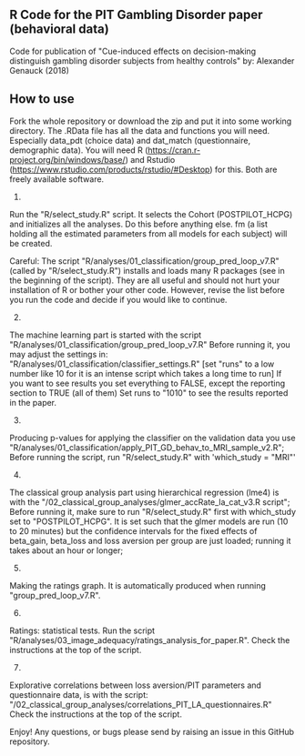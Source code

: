 R Code for the PIT Gambling Disorder paper (behavioral data)
-----------------------------------------------------------

Code for publication of "Cue-induced effects on decision-making distinguish gambling disorder subjects from healthy controls"
by: Alexander Genauck (2018)


How to use
----------

Fork the whole repository or download the zip and put it into some working directory.
The .RData file has all the data and functions you will need. Especially data_pdt (choice data) and dat_match (questionnaire, demographic data). You will need R (https://cran.r-project.org/bin/windows/base/) and Rstudio (https://www.rstudio.com/products/rstudio/#Desktop) for this. Both are freely available software.

1)
Run the "R/select_study.R" script. It selects the Cohort (POSTPILOT_HCPG) and initializes all the analyses. Do this before anything else. fm (a list holding all the estimated parameters from all models for each subject) will be created. 

Careful: The script "R/analyses/01_classification/group_pred_loop_v7.R" (called by "R/select_study.R") installs and loads many R packages (see in the beginning of the script). They are all useful and should not hurt your installation of R or bother your other code. However, revise the list before you run the code and decide
if you would like to continue.

2)
The machine learning part is started with the script "R/analyses/01_classification/group_pred_loop_v7.R" Before running it, you may adjust the settings in: "R/analyses/01_classification/classifier_settings.R" [set "runs" to a low number like 10 for it is an intense script which takes a long time to run]  If you want to see results you set everything to FALSE, except the reporting section to TRUE (all of them) Set runs to "1010" to see the results reported in the paper. 

3)
Producing p-values for applying the classifier on the validation data you use "R/analyses/01_classification/apply_PIT_GD_behav_to_MRI_sample_v2.R"; Before running the script, run "R/select_study.R" with 'which_study = "MRI"' 

4)
The classical group analysis part using hierarchical regression (lme4) is  with the
"/02_classical_group_analyses/glmer_accRate_la_cat_v3.R script"; Before running it, make sure to run "R/select_study.R" first with which_study set to "POSTPILOT_HCPG". It is set such that the glmer models are run (10 to 20 minutes) but the confidence intervals for the fixed effects of beta_gain, beta_loss and loss aversion per group are just loaded; running it takes about an hour or longer; 

5)
Making the ratings graph. It is automatically produced when running "group_pred_loop_v7.R". 

6)
Ratings: statistical tests. Run the script "R/analyses/03_image_adequacy/ratings_analysis_for_paper.R". Check the instructions at the top of the script. 

7)
Explorative correlations between loss aversion/PIT parameters and questionnaire data, is  with the script: "/02_classical_group_analyses/correlations_PIT_LA_questionnaires.R" Check the instructions at the top of the script.


Enjoy! Any questions, or bugs please send by raising an issue in this GitHub repository.